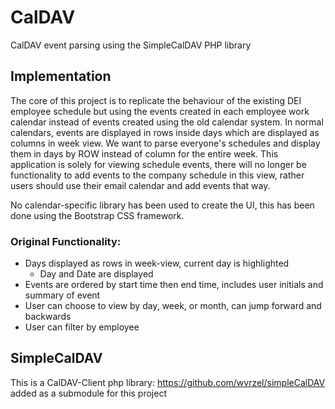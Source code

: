 # CalDAV
CalDAV event parsing using the SimpleCalDAV PHP library

## Implementation
The core of this project is to replicate the behaviour of the existing DEI employee schedule but using the events created in each employee work calendar instead of events created using the old calendar system. In normal calendars, events are displayed in rows inside days which are displayed as columns in week view. We want to parse everyone's schedules and display them in days by ROW instead of column for the entire week. This application is solely for viewing schedule events, there will no longer be functionality to add events to the company schedule in this view, rather users should use their email calendar and add events that way.

No calendar-specific library has been used to create the UI, this has been done using the Bootstrap CSS framework.

### Original Functionality:
- Days displayed as rows in week-view, current day is highlighted
  - Day and Date are displayed
- Events are ordered by start time then end time, includes user initials and summary of event
- User can choose to view by day, week, or month, can jump forward and backwards 
- User can filter by employee

## SimpleCalDAV
This is a CalDAV-Client php library: https://github.com/wvrzel/simpleCalDAV
added as a submodule for this project
